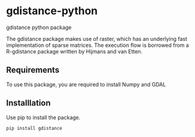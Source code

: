 # gdistance-python
gdistance python package


The gdistance package makes use of raster, which has an underlying fast implementation of sparse matrices. 
The execution flow is borrowed from a R-gdistance package written by Hijmans and van Etten.

<h2>Requirements</h2>
To use this package, you are required to install Numpy and GDAL

<h2>Installlation</h2>

Use pip to install the package.

    pip install gdistance
